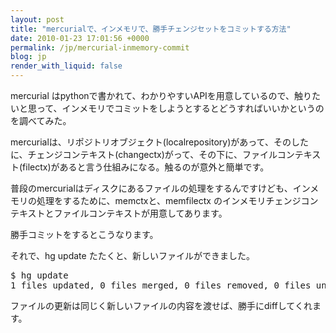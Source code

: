 ```yaml
---
layout: post
title: "mercurialで、インメモリで、勝手チェンジセットをコミットする方法"
date: 2010-01-23 17:01:56 +0000
permalink: /jp/mercurial-inmemory-commit
blog: jp
render_with_liquid: false
---
```


<p>mercurial はpythonで書かれて、わかりやすいAPIを用意しているので、触りたいと思って、インメモリでコミットをしようとするとどうすればいいかというのを調べてみた。</p>

<p>mercurialは、リポジトリオブジェクト(localrepository)があって、そのしたに、チェンジコンテキスト(changectx)がって、その下に、ファイルコンテキスト(filectx)があると言う仕組みになる。触るのが意外と簡単です。</p>

<p>普段のmercurialはディスクにあるファイルの処理をするんですけども、インメモリの処理をするために、memctxと、memfilectx のインメモリチェンジコンテキストとファイルコンテキストが用意してあります。</p>

<p>勝手コミットをするとこうなります。</p>

<script type="text/javascript" src="http://www.smipple.net/embed/KoInZvRSofE2qQIm"></script>

<p>それで、hg update たたくと、新しいファイルができました。</p>

<div class="highlight notranslate">
<pre>$ hg update
1 files updated, 0 files merged, 0 files removed, 0 files unresolved</pre>
</div>

<p>ファイルの更新は同じく新しいファイルの内容を渡せば、勝手にdiffしてくれます。</p>
